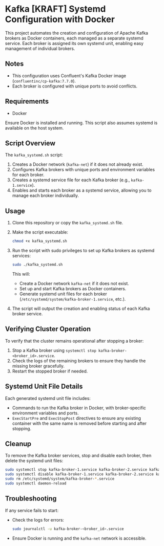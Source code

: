 
# Kafka [KRAFT] Systemd Configuration with Docker

This project automates the creation and configuration of Apache Kafka brokers as Docker containers, each managed as a separate systemd service. Each broker is assigned its own systemd unit, enabling easy management of individual brokers.

## Notes

- This configuration uses Confluent's Kafka Docker image (`confluentinc/cp-kafka:7.7.0`).
- Each broker is configured with unique ports to avoid conflicts.

## Requirements

- Docker

Ensure Docker is installed and running. This script also assumes systemd is available on the host system.

## Script Overview

The `kafka_systemd.sh` script:
1. Creates a Docker network (`kafka-net`) if it does not already exist.
2. Configures Kafka brokers with unique ports and environment variables for each broker.
3. Creates a systemd service file for each Kafka broker (e.g., `kafka-1.service`).
4. Enables and starts each broker as a systemd service, allowing you to manage each broker individually.

## Usage

1. Clone this repository or copy the `kafka_systemd.sh` file.
2. Make the script executable:

   ```bash
   chmod +x kafka_systemd.sh
   ```

3. Run the script with sudo privileges to set up Kafka brokers as systemd services:

   ```bash
   sudo ./kafka_systemd.sh
   ```

   This will:
   - Create a Docker network `kafka-net` if it does not exist.
   - Set up and start Kafka brokers as Docker containers.
   - Generate systemd unit files for each broker (`/etc/systemd/system/kafka-broker-1.service`, etc.).

4. The script will output the creation and enabling status of each Kafka broker service.

## Verifying Cluster Operation

To verify that the cluster remains operational after stopping a broker:
1. Stop a Kafka broker using `systemctl stop kafka-broker-<broker_id>.service`.
2. Check the logs of the remaining brokers to ensure they handle the missing broker gracefully.
3. Restart the stopped broker if needed.

## Systemd Unit File Details

Each generated systemd unit file includes:
- Commands to run the Kafka broker in Docker, with broker-specific environment variables and ports.
- `ExecStartPre` and `ExecStopPost` directives to ensure any existing container with the same name is removed before starting and after stopping.

## Cleanup

To remove the Kafka broker services, stop and disable each broker, then delete the systemd unit files:

```bash
sudo systemctl stop kafka-broker-1.service kafka-broker-2.service kafka-broker-3.service
sudo systemctl disable kafka-broker-1.service kafka-broker-2.service kafka-broker-3.service
sudo rm /etc/systemd/system/kafka-broker-*.service
sudo systemctl daemon-reload
```

## Troubleshooting

If any service fails to start:
- Check the logs for errors:

  ```bash
  sudo journalctl -u kafka-broker-<broker_id>.service
  ```

- Ensure Docker is running and the `kafka-net` network is accessible.
